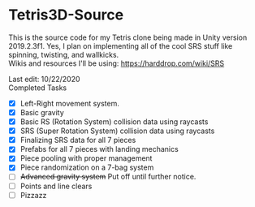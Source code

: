 # Tetris3D-Source
This is the source code for my Tetris clone being made in Unity version 2019.2.3f1.
Yes, I plan on implementing all of the cool SRS stuff like spinning, twisting, and wallkicks.
</br>Wikis and resources I'll be using:
https://harddrop.com/wiki/SRS

Last edit: 10/22/2020</br>
Completed Tasks
- [x] Left-Right movement system.
- [x] Basic gravity
- [x] Basic RS (Rotation System) collision data using raycasts
- [x] SRS (Super Rotation System) collision data using raycasts
- [x] Finalizing SRS data for all 7 pieces
- [x] Prefabs for all 7 pieces with landing mechanics
- [x] Piece pooling with proper management
- [x] Piece randomization on a 7-bag system
- [ ] ~~Advanced gravity system~~ Put off until further notice.
- [ ] Points and line clears
- [ ] Pizzazz
